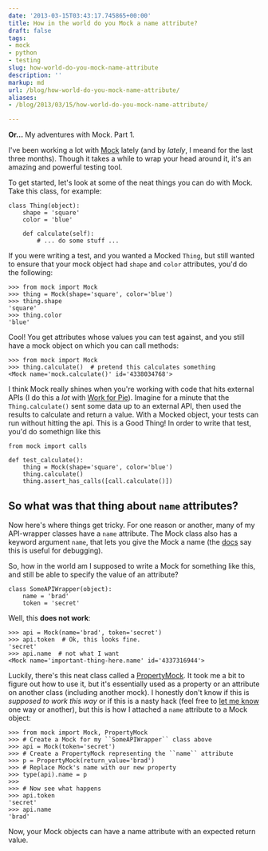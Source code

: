 ```yaml
---
date: '2013-03-15T03:43:17.745865+00:00'
title: How in the world do you Mock a name attribute?
draft: false
tags:
- mock
- python
- testing
slug: how-world-do-you-mock-name-attribute
description: ''
markup: md
url: /blog/how-world-do-you-mock-name-attribute/
aliases:
- /blog/2013/03/15/how-world-do-you-mock-name-attribute/

---
```


**Or...**  My adventures with Mock. Part 1.


I've been working a lot with
[Mock](http://www.voidspace.org.uk/python/mock/)
lately (and by *lately*, I meand for the last three months). Though it
takes a while to wrap your head around it, it's an amazing and powerful testing
tool.


To get started, let's look at some of the neat things you can do with Mock.
Take this class, for example:



```
class Thing(object):
    shape = 'square'
    color = 'blue'

    def calculate(self):
        # ... do some stuff ...

```

If you were writing a test, and you wanted a Mocked `Thing`, but
still wanted to ensure that your mock object had `shape` and
`color` attributes, you'd do the following:

```
>>> from mock import Mock
>>> thing = Mock(shape='square', color='blue')
>>> thing.shape
'square'
>>> thing.color
'blue'
```

Cool! You get attributes whose values you can test against, and you still
have a mock object on which you can call methods:



```
>>> from mock import Mock
>>> thing.calculate()  # pretend this calculates something
<Mock name='mock.calculate()' id='4338034768'>
```

I think Mock really shines when you're working with code that hits external
APIs (I do this a *lot* with
[Work for Pie](https://workforpie.com)). Imagine for a minute that
the `Thing.calculate()` sent some data up to an external API, then
used the results to calculate and return a value. With a Mocked object, your
tests can run without hitting the api. This is a Good Thing! In order to write
that test, you'd do somethign like this



```
from mock import calls

def test_calculate():
    thing = Mock(shape='square', color='blue')
    thing.calculate()
    thing.assert_has_calls([call.calculate()])
```

So what was that thing about `name` attributes?
-----------------------------------------------


Now here's where things get tricky. For one reason or another, many of my
API-wrapper classes have a `name` attribute. The Mock class also
has a keyword argument `name`, that lets you give the Mock a name
(the [docs](http://www.voidspace.org.uk/python/mock/mock.html#mock.Mock) say this is useful for debugging).


So, how in the world am I supposed to write a Mock for something like this,
and still be able to specify the value of an attribute?



```
class SomeAPIWrapper(object):
    name = 'brad'
    token = 'secret'
```

Well, this **does not work**:



```
>>> api = Mock(name='brad', token='secret')
>>> api.token  # Ok, this looks fine.
'secret'
>>> api.name  # not what I want
<Mock name='important-thing-here.name' id='4337316944'>
```

Luckily, there's this neat class called a
[PropertyMock](http://www.voidspace.org.uk/python/mock/mock.html#mock.PropertyMock). It took me a bit to figure out how to use it, but it's
essentially used as a property or an attribute on another class (including
another mock). I honestly don't know if this is *supposed to work this
way* or if this is a nasty hack (feel free to [let me
know](/contact/) one way or another), but this is how I attached a `name`
attribute to a Mock object:



```
>>> from mock import Mock, PropertyMock
>>> # Create a Mock for my ``SomeAPIWrapper`` class above
>>> api = Mock(token='secret')
>>> # Create a PropertyMock representing the ``name`` attribute
>>> p = PropertyMock(return_value='brad')
>>> # Replace Mock's name with our new property
>>> type(api).name = p
>>>
>>> # Now see what happens
>>> api.token
'secret'
>>> api.name
'brad'
```

Now, your Mock objects can have a name attribute with an expected return
value.




